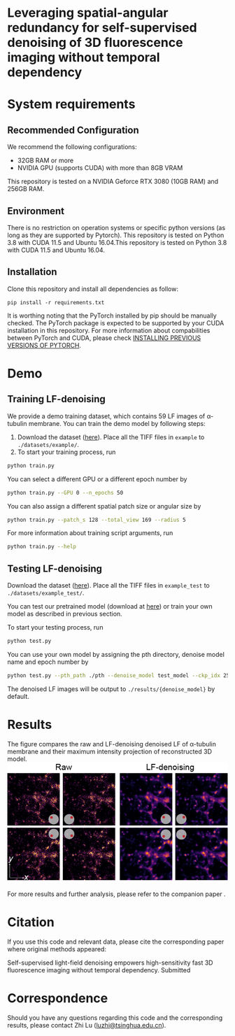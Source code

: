 # Leveraging spatial-angular redundancy for self-supervised denoising of 3D fluorescence imaging without temporal dependency

# System requirements
## Recommended Configuration

We recommend the following configurations:

* 32GB RAM or more
* NVIDIA GPU (supports CUDA) with more than 8GB VRAM

This repository is tested on a NVIDIA Geforce RTX 3080 (10GB RAM) and 256GB RAM.

## Environment
There is no restriction on operation systems or specific python versions (as long as they are supported by Pytorch). This repository is tested on Python 3.8 with CUDA 11.5 and Ubuntu 16.04.This repository is tested on Python 3.8 with CUDA 11.5 and Ubuntu 16.04.

## Installation
Clone this repository and install all dependencies as follow:
```shell
pip install -r requirements.txt
``````

It is worthing noting that the PyTorch installed by pip should be manually checked. The PyTorch package is expected to be supported by your CUDA installation in this repository. For more information about compabilities between PyTorch and CUDA, please check [INSTALLING PREVIOUS VERSIONS OF PYTORCH](https://pytorch.org/get-started/previous-versions/).

# Demo
## Training LF-denoising

We provide a demo training dataset, which contains 59 LF images of α-tubulin membrane. You can train the demo model by following steps:

1. Download the dataset ([here](https://zenodo.org/records/11274187)). Place all the TIFF files in `example` to `./datasets/example/`.
2. To start your training process, run
```bash
python train.py
```
You can select a different GPU or a different epoch number by
```bash
python train.py --GPU 0 --n_epochs 50
```

You can also assign a different spatial patch size or angular size by 
```bash
python train.py --patch_s 128 --total_view 169 --radius 5
```

For more information about training script arguments, run
```bash
python train.py --help
```

## Testing LF-denoising

Download the dataset ([here](https://zenodo.org/records/11274187)). Place all the TIFF files in `example_test` to `./datasets/example_test/`.

You can test our pretrained model (download at [here](https://zenodo.org/records/11274324)) or train your own model as described in previous section.

To start your testing process, run

```bash
python test.py
```

You can use your own model by assigning the pth directory, denoise model name and epoch number by

```bash
python test.py --pth_path ./pth --denoise_model test_model --ckp_idx 25
```

The denoised LF images will be output to `./results/{denoise_model}` by default.

# Results

The figure compares the raw and LF-denoising denoised LF of α-tubulin membrane and their maximum intensity projection of reconstructed 3D model.
<img src="result.png">

For more results and further analysis, please refer to the companion paper []().

# Citation
If you use this code and relevant data, please cite the corresponding paper where original methods appeared:

Self-supervised light-field denoising empowers high-sensitivity fast 3D fluorescence imaging without temporal dependency. Submitted

# Correspondence
Should you have any questions regarding this code and the corresponding results, please contact Zhi Lu (luzhi@tsinghua.edu.cn).
